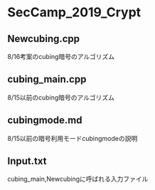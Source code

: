 # SecCamp_2019_Crypt

## Newcubing.cpp

8/16考案のcubing暗号のアルゴリズム

## cubing_main.cpp

8/15以前のcubing暗号のアルゴリズム

## cubingmode.md

8/15以前の暗号利用モードcubingmodeの説明

## Input.txt

cubing_main,Newcubingに呼ばれる入力ファイル
